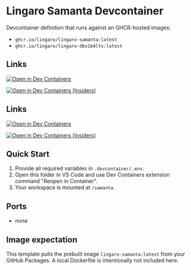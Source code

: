 # Lingaro Samanta Devcontainer

Devcontainer definition that runs against an GHCR-hosted images:

- `ghcr.io/lingaro/lingaro-samanta:latest`
- `ghcr.io/lingaro/lingaro-dbx164lts:latest`

## Links

[![Open in Dev Containers](https://img.shields.io/badge/Open%20in-Dev%20Containers-blue?logo=visualstudiocode)](https://vscode.dev/redirect?url=vscode://ms-vscode-remote.remote-containers/cloneInVolume?url=https://github.com/Lingaro/devcontainers-templates)

[![Open in Dev Containers (Insiders)](<https://img.shields.io/badge/Open%20in-Dev%20Containers%20(Insiders)-blue?logo=visualstudiocode>)](https://vscode.dev/redirect?url=vscode-insiders://ms-vscode-remote.remote-containers/cloneInVolume?url=https://github.com/Lingaro/devcontainers-templates)

## Links

[![Open in Dev Containers](https://img.shields.io/badge/Open%20in-Dev%20Containers-blue?logo=visualstudiocode)](https://vscode.dev/redirect?url=vscode://ms-vscode-remote.remote-containers/cloneInVolume?url=https://github.com/Lingaro/devcontainers-templates)

[![Open in Dev Containers (Insiders)](<https://img.shields.io/badge/Open%20in-Dev%20Containers%20(Insiders)-blue?logo=visualstudiocode>)](https://vscode.dev/redirect?url=vscode-insiders://ms-vscode-remote.remote-containers/cloneInVolume?url=https://github.com/Lingaro/devcontainers-templates)

## Quick Start

1. Provide all required variables in `.devcontainer/.env`.
2. Open this folder in VS Code and use Dev Containers extension command "Reopen in Container".
3. Your workspace is mounted at `/samanta`.

## Ports

- none

## Image expectation

This template pulls the prebuilt image `lingaro-samanta:latest` from your GitHub Packages. A local Dockerfile is intentionally not included here.
